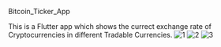 Bitcoin_Ticker_App

This is a Flutter app which shows the currect exchange rate of Cryptocurrencies in different Tradable Currencies. 
![1](https://user-images.githubusercontent.com/81306961/115223970-020c7000-a12a-11eb-8e00-70a2cc602668.PNG)
![2](https://user-images.githubusercontent.com/81306961/115224013-09337e00-a12a-11eb-90a3-8d8ed2d4bde1.PNG)
![3](https://user-images.githubusercontent.com/81306961/115224024-0b95d800-a12a-11eb-950f-23de00367918.PNG)
